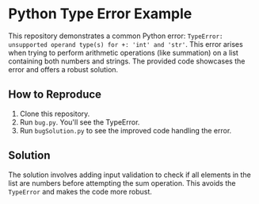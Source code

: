 # Python Type Error Example
This repository demonstrates a common Python error: `TypeError: unsupported operand type(s) for +: 'int' and 'str'`. This error arises when trying to perform arithmetic operations (like summation) on a list containing both numbers and strings.  The provided code showcases the error and offers a robust solution.

## How to Reproduce
1. Clone this repository.
2. Run `bug.py`. You'll see the TypeError.
3. Run `bugSolution.py` to see the improved code handling the error.

## Solution
The solution involves adding input validation to check if all elements in the list are numbers before attempting the sum operation.  This avoids the `TypeError` and makes the code more robust.